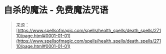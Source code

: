 <!--yml

category: 未分类

date: 2024-06-12 19:15:49

-->

# 自杀的魔法 - 免费魔法咒语

> 来源：[https://www.spellsofmagic.com/spells/health_spells/death_spells/27110/page.html#0001-01-01](https://www.spellsofmagic.com/spells/health_spells/death_spells/27110/page.html#0001-01-01)

